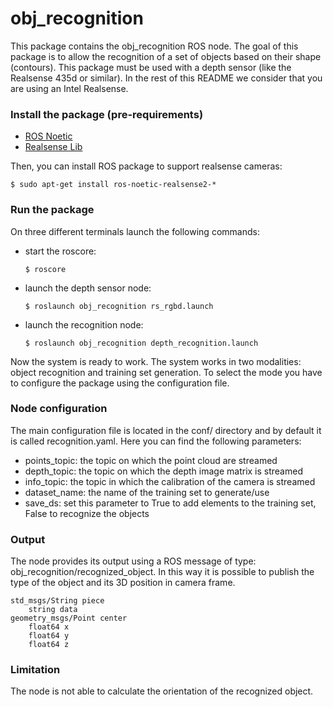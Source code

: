 # obj_recognition

This package contains the obj_recognition ROS node. The goal of this package is to allow the recognition of a set of objects based on their shape (contours). This package must be used with a depth sensor (like the Realsense 435d or similar). In the rest of this README we consider that you are using an Intel Realsense. 

### Install the package (pre-requirements)
-   [ROS Noetic](http://wiki.ros.org/noetic/Installation/Ubuntu)
-   [Realsense Lib](https://github.com/IntelRealSense/librealsense/blob/master/doc/distribution_linux.md)

Then, you can install ROS package to support realsense cameras:

	$ sudo apt-get install ros-noetic-realsense2-*

### Run the package
On three different terminals launch the following commands:

- start the roscore:	 
       
      $ roscore
   
- launch the depth sensor node:
      
      $ roslaunch obj_recognition rs_rgbd.launch 

 - launch the recognition node:

       $ roslaunch obj_recognition depth_recognition.launch

Now the system is ready to work. The system works in two modalities: object recognition and training set generation. To select the mode you have to configure the package using the configuration file.

### Node configuration

The main configuration file is located in the conf/ directory and by default it is called recognition.yaml. Here you can find the following parameters:
-	points_topic: the topic on which the point cloud are streamed
-	depth_topic: the topic on which the depth image matrix is streamed
-	info_topic: the topic in which the calibration of the camera is streamed
-	dataset_name: the name of the training set to generate/use
-	save_ds: set this parameter to True to add elements to the training set, False to recognize the objects

### Output
The node provides its output using a ROS message of type: obj_recognition/recognized_object. In this way it is possible to publish the type of the object and its 3D position in camera frame.

	std_msgs/String piece
		string data
	geometry_msgs/Point center
		float64 x
		float64 y
		float64 z
### Limitation

The node is not able to calculate the orientation of the recognized object.

